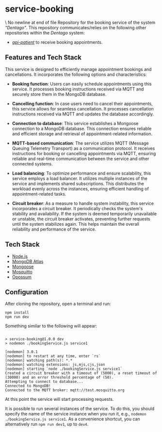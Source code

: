 # service-booking

\ No newline at end of file
Repository for the booking service of the system *"Dentago"*.
This repository communicates/relies on the following other repositories within the *Dentago* system:
- [*api-patient*](https://git.chalmers.se/courses/dit355/2023/student-teams/dit356-2023-13/api-patient) to receive booking appointments.

## Features and Tech Stack
This service is designed to efficiently manage appointment bookings and cancellations. It incorporates the following options and characteristics:

- **Booking function**: Users can easily schedule appointments using this service. It processes booking instructions received via MQTT and securely store them in the MongoDB database.

- **Cancelling function**: In case users need to cancel their appointments, this service allows for seamless cancellation. It processes cancellation instructions received via MQTT and updates the database accordingly.

- **Connection to database**: This service establishes a Mongoose connection to a MongoDB database. This connection ensures reliable and efficient storage and retrieval of appointment-related information.

- **MQTT-based communication**: The service utilizes MQTT (Message Queuing Telemetry Transport) as a communication protocol. It receives instructions for booking or cancelling appointments via MQTT, ensuring reliable and real-time communication between the service and other connected systems.

- **Load balancing**: To optimize performance and ensure scalability, this service employs a load balancer. It utilizes multiple instances of the service and implements shared subscriptions. This distributes the workload evenly across the instances, ensuring efficient handling of appointment-related tasks.

- **Circuit breaker**: As a measure to handle system instability, this service incorporates a circuit breaker. It periodically checks the system's stability and availability. If the system is deemed temporarily unavailable or unstable, the circuit breaker activates, preventing further requests until the system stabilizes again. This helps maintain the overall reliability and performance of the service.

## Tech Stack
- [Node.js](https://nodejs.org/en)
- [MongoDB Atlas](https://www.mongodb.com/atlas/database/)
- [Mongoose](https://mongoosejs.com/)
- [Mosquitto](https://mosquitto.org/)
- [Opossum](https://nodeshift.dev/opossum/)

## Configuration

After cloning the repository, open a terminal and run:
```
npm install
npm run dev
```

Something similar to the following will appear:
```

> service-booking@1.0.0 dev
> nodemon ./bookingService.js service1

[nodemon] 3.0.1
[nodemon] to restart at any time, enter `rs`
[nodemon] watching path(s): *.*
[nodemon] watching extensions: js,mjs,cjs,json
[nodemon] starting `node ./bookingService.js service1`
Created a circuit breaker with a timeout of (5000), a reset timeout of (30000) and an error threshold percentage of (50).
Attempting to connect to database...
Connected to MongoDB!
Connected to the MQTT broker: mqtt://test.mosquitto.org

```

At this point the service will start processing requests. 

It is possible to run several instances of the service. To do this, you should specify the name of the service instance when you run it, e.g., `nodemon ./bookingService.js service1`. As a convenience shortcut, you can alternatively run `npm run dev1`, up to `dev4`.